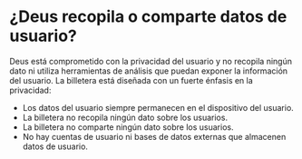 # ¿Deus recopila o comparte datos de usuario?

Deus está comprometido con la privacidad del usuario y no recopila ningún dato ni utiliza herramientas de análisis que puedan exponer la información del usuario. La billetera está diseñada con un fuerte énfasis en la privacidad:

- Los datos del usuario siempre permanecen en el dispositivo del usuario.
- La billetera no recopila ningún dato sobre los usuarios.
- La billetera no comparte ningún dato sobre los usuarios.
- No hay cuentas de usuario ni bases de datos externas que almacenen datos de usuario.